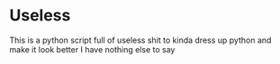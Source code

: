 # Useless
This is a python script full of useless shit to kinda dress up python and make it look better
I have nothing else to say
